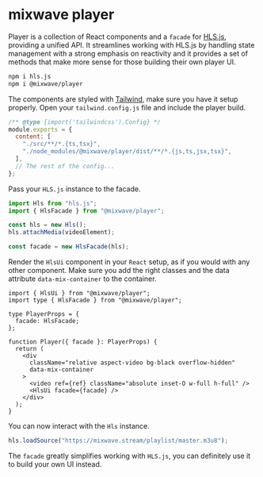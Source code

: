 # mixwave player

Player is a collection of React components and a `facade` for [HLS.js](https://github.com/video-dev/hls.js), providing a unified API. It streamlines working with HLS.js by handling state management with a strong emphasis on reactivity and it provides a set of methods that make more sense for those building their own player UI.

```sh
npm i hls.js
npm i @mixwave/player
```

The components are styled with [Tailwind](https://tailwindcss.com/), make sure you have it setup properly. Open your `tailwind.config.js` file and include the player build.

```js
/** @type {import('tailwindcss').Config} */
module.exports = {
  content: [
    "./src/**/*.{ts,tsx}",
    "./node_modules/@mixwave/player/dist/**/*.{js,ts,jsx,tsx}",
  ],
  // The rest of the config...
};
```

Pass your `HLS.js` instance to the facade.

```ts
import Hls from "hls.js";
import { HlsFacade } from "@mixwave/player";

const hls = new Hls();
hls.attachMedia(videoElement);

const facade = new HlsFacade(hls);
```

Render the `HlsUi` component in your `React` setup, as if you would with any other component. Make sure you add the right classes and the data attribute `data-mix-container` to the container.

```tsx
import { HlsUi } from "@mixwave/player";
import type { HlsFacade } from "@mixwave/player";

type PlayerProps = {
  facade: HlsFacade;
};

function Player({ facade }: PlayerProps) {
  return (
    <div
      className="relative aspect-video bg-black overflow-hidden"
      data-mix-container
    >
      <video ref={ref} className="absolute inset-O w-full h-full" />
      <HlsUi facade={facade} />
    </div>
  );
}
```

You can now interact with the `Hls` instance.

```ts
hls.loadSource("https://mixwave.stream/playlist/master.m3u8");
```

The `facade` greatly simplifies working with `HLS.js`, you can definitely use it to build your own UI instead.
